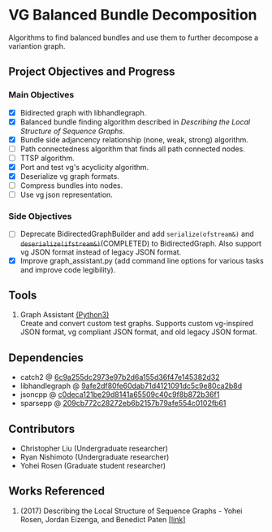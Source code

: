 
# VG Balanced Bundle Decomposition
Algorithms to find balanced bundles and use them to further decompose a variantion graph.

## Project Objectives and Progress
### Main Objectives
 - [x] Bidirected graph with libhandlegraph.
 - [x] Balanced bundle finding algorithm described in *Describing the Local Structure of Sequence Graphs*.
 - [x] Bundle side adjancency relationship (none, weak, strong) algorithm.
 - [ ] Path connectedness algorithm that finds all path connected nodes.
 - [ ] TTSP algorithm.
 - [x] Port and test vg's acyclicity algorithm.
 - [x] Deserialize vg graph formats.
 - [ ] Compress bundles into nodes.
 - [ ] Use vg json representation.
### Side Objectives
 - [ ] Deprecate BidirectedGraphBuilder and add `serialize(ofstream&)` and ~~`deserialize(ifstream&)`~~(COMPLETED) to BidirectedGraph. Also support vg JSON format instead of legacy JSON format.
 - [x] Improve graph_assistant.py (add command line options for various tasks and improve code legibility).

## Tools
 1. Graph Assistant [(Python3)](test/graph_assistant.py)  
 Create and convert custom test graphs. Supports custom vg-inspired JSON format, vg compliant JSON format, and old legacy JSON format.

## Dependencies
- catch2 @ [6c9a255dc2973e97b2d6a155d36f47e145382d32](https://github.com/catchorg/Catch2/commit/6c9a255dc2973e97b2d6a155d36f47e145382d32)
- libhandlegraph @ [9afe2df80fe60dab71d4121091dc5c9e80ca2b8d](https://github.com/vgteam/libhandlegraph/commit/c0deca121be29d8141a65509c40c9f8b872b36f1)
- jsoncpp @ [c0deca121be29d8141a65509c40c9f8b872b36f1](https://github.com/open-source-parsers/jsoncpp/commit/5b91551f3944d69e0090d6b6528852207de78078)
- sparsepp @ [209cb772c28272eb6b2157b79afe554c0102fb61](https://github.com/greg7mdp/sparsepp/commit/209cb772c28272eb6b2157b79afe554c0102fb61)


## Contributors
- Christopher Liu (Undergraduate researcher)
- Ryan Nishimoto (Undergraduate researcher)
- Yohei Rosen (Graduate student researcher)

## Works Referenced
1. (2017) Describing the Local Structure of Sequence Graphs - Yohei Rosen, Jordan Eizenga, and Benedict Paten [[link]](https://link.springer.com/chapter/10.1007/978-3-319-58163-7_2)
